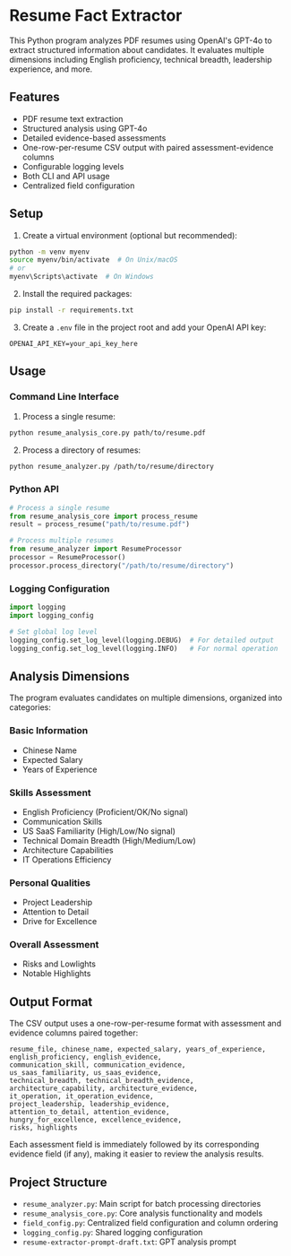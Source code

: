 # Resume Fact Extractor

This Python program analyzes PDF resumes using OpenAI's GPT-4o to extract structured information about candidates. It evaluates multiple dimensions including English proficiency, technical breadth, leadership experience, and more.

## Features

- PDF resume text extraction
- Structured analysis using GPT-4o
- Detailed evidence-based assessments
- One-row-per-resume CSV output with paired assessment-evidence columns
- Configurable logging levels
- Both CLI and API usage
- Centralized field configuration

## Setup

1. Create a virtual environment (optional but recommended):
```bash
python -m venv myenv
source myenv/bin/activate  # On Unix/macOS
# or
myenv\Scripts\activate  # On Windows
```

2. Install the required packages:
```bash
pip install -r requirements.txt
```

3. Create a `.env` file in the project root and add your OpenAI API key:
```
OPENAI_API_KEY=your_api_key_here
```

## Usage

### Command Line Interface

1. Process a single resume:
```bash
python resume_analysis_core.py path/to/resume.pdf
```

2. Process a directory of resumes:
```bash
python resume_analyzer.py /path/to/resume/directory
```

### Python API

```python
# Process a single resume
from resume_analysis_core import process_resume
result = process_resume("path/to/resume.pdf")

# Process multiple resumes
from resume_analyzer import ResumeProcessor
processor = ResumeProcessor()
processor.process_directory("/path/to/resume/directory")
```

### Logging Configuration

```python
import logging
import logging_config

# Set global log level
logging_config.set_log_level(logging.DEBUG)  # For detailed output
logging_config.set_log_level(logging.INFO)   # For normal operation
```

## Analysis Dimensions

The program evaluates candidates on multiple dimensions, organized into categories:

### Basic Information
- Chinese Name
- Expected Salary
- Years of Experience

### Skills Assessment
- English Proficiency (Proficient/OK/No signal)
- Communication Skills
- US SaaS Familiarity (High/Low/No signal)
- Technical Domain Breadth (High/Medium/Low)
- Architecture Capabilities
- IT Operations Efficiency

### Personal Qualities
- Project Leadership
- Attention to Detail
- Drive for Excellence

### Overall Assessment
- Risks and Lowlights
- Notable Highlights

## Output Format

The CSV output uses a one-row-per-resume format with assessment and evidence columns paired together:

```csv
resume_file, chinese_name, expected_salary, years_of_experience,
english_proficiency, english_evidence,
communication_skill, communication_evidence,
us_saas_familiarity, us_saas_evidence,
technical_breadth, technical_breadth_evidence,
architecture_capability, architecture_evidence,
it_operation, it_operation_evidence,
project_leadership, leadership_evidence,
attention_to_detail, attention_evidence,
hungry_for_excellence, excellence_evidence,
risks, highlights
```

Each assessment field is immediately followed by its corresponding evidence field (if any), making it easier to review the analysis results.

## Project Structure

- `resume_analyzer.py`: Main script for batch processing directories
- `resume_analysis_core.py`: Core analysis functionality and models
- `field_config.py`: Centralized field configuration and column ordering
- `logging_config.py`: Shared logging configuration
- `resume-extractor-prompt-draft.txt`: GPT analysis prompt